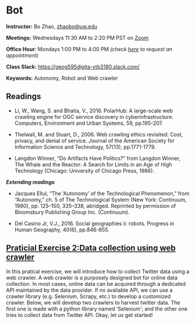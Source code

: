 # Bot

**Instructor:** Bo Zhao, zhaobo@uw.edu

**Meetings:**  Wednesdays 11:30 AM to 2:20 PM PST on [Zoom](https://washington.zoom.us/j/98010412438)

**Office Hour**: Mondays 1:00 PM to 4:00 PM *(check [here](https://calendar.google.com/calendar/u/0/selfsched?sstoken=UUZvU2gxXzVlZnZpfGRlZmF1bHR8NzM4ODA5MzUyNjAxZDU2Y2ViNTZiMzk2ZmM0N2VmNzI) to request an appointment)*

**Class Slack:** https://geog595digita-vtb3180.slack.com/

**Keywords:** Autonomy, Robot and Web crawler

## Readings

* Li, W., Wang, S. and Bhatia, V., 2016. PolarHub: A large-scale web crawling engine for OGC service discovery in cyberinfrastructure. Computers, Environment and Urban Systems, 59, pp.195-207.

* Thelwall, M. and Stuart, D., 2006. Web crawling ethics revisited: Cost, privacy, and denial of service. Journal of the American Society for Information Science and Technology, 57(13), pp.1771-1779.

* Langdon Winner, “Do Artifacts Have Politics?” from Langdon Winner, The Whale and the Reactor: A Search for Limits in an Age of High Technology (Chicago: University of Chicago Press, 1986).

***Extending readings***

* Jacques Ellul, “The ‘Autonomy’ of the Technological Phenomenon,” from “Autonomy,” ch. 5 of The Technological System (New York: Continuum, 1980), pp. 125–150, 335–338, abridged. Reprinted by permission of Bloomsbury Publishing Group Inc. (Continuum).

* Del Casino Jr, V.J., 2016. Social geographies ii: robots. Progress in Human Geography, 40(6), pp.846-855.

## [Praticial Exercise 2:Data collection using web crawler](pe.md)

In this pratical exercise, we will introduce how to collect Twitter data using a web crawler. A web crawler is a purposely designed bot for online data collection. In most cases, online data can be acquired through a dedicated API maintained by the data provider. If no avaliable API, we can use a crawler library (e.g. Selenium, Scrapy, etc.) to develop a customized crawler. Below, we will develop two crawlers to harvest twitter data. The first one is made with a python library named 'Selenium'; and the other one tries to collect data from Twitter API. Okay, let us get started!
